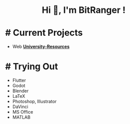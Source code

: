 <h1 align="center">Hi 👋, I'm BitRanger !</h1>


<h1># Current Projects</h1>

- Web **[University-Resources](https://b1tranger.github.io/oUITS-Resources/)**


<h1># Trying Out</h1>

- Flutter
- Godot
- Blender
- LaTeX
- Photoshop, Illustrator
- DaVinci
- MS Office
- MATLAB



